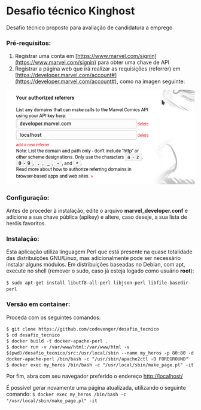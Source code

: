 # Desafio técnico Kinghost
Desafio técnico proposto para avaliação de candidatura a emprego

### Pré-requisitos:
1. Registrar uma conta em [https://www.marvel.com/signin](https://www.marvel.com/signin) para obter uma chave de API
2. Registrar a página web que irá realizar as requisições (referrer) em [https://developer.marvel.com/account#](https://developer.marvel.com/account#), como na imagen seguinte:

![](screenshot01.png)


### Configuração:
Antes de proceder à instalação, edite o arquivo **marvel_developer.conf** e adicione a sua chave pública (apikey) e altere, caso deseje, a sua lista de heróis favoritos.


### Instalação:
Esta aplicação utiliza linguagem Perl que está presente na quase totalidade das distribuições GNU/Linux, mas adicionalmente pode ser necessário instalar alguns módulos. Em distribuições baseadas no Debian, com apt, execute no shell (remover o sudo, caso já esteja logado como usuário **root**):

`$ sudo apt-get install libutf8-all-perl libjson-perl libfile-basedir-perl`


### Versão em container:
Proceda com os seguintes comandos:

    $ git clone https://github.com/codevenger/desafio_tecnico
    $ cd desafio_tecnico
    $ docker build -t docker-apache-perl .
    $ docker run -v /var/www/html:/var/www/html -v $(pwd)/desafio_tecnico/src:/usr/local/sbin --name my_heros -p 80:80 -d docker-apache-perl /bin/bash -c "/usr/sbin/apache2ctl -D FOREGROUND"
    $ docker exec my_heros /bin/bash -c "/usr/local/sbin/make_page.pl" -it
    
    
Por fim, abra com seu navegador preferido o endereço [http://localhost/](http://localhost)


É possível gerar novamente uma página atualizada, utilizando o seguinte comando:
`$ docker exec my_heros /bin/bash -c "/usr/local/sbin/make_page.pl" -it`




